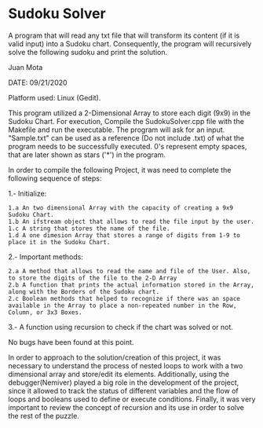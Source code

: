 # Sudoku Solver
A program that will read any txt file that will transform its content (if it is valid input) into a Sudoku chart. Consequently, the program will recursively solve the following sudoku and print the solution. 

Juan Mota 

DATE: 09/21/2020

Platform used: Linux (Gedit).

This program utilized a 2-Dimensional Array to store each digit (9x9) in the Sudoku Chart. For execution, Compile the SudokuSolver.cpp file with the Makefile and run the executable. The program will ask for an input. "Sample.txt" can be used as a reference (Do not include .txt) of what the program needs to be successfully executed. 0's represent empty spaces, that are later shown as stars ('*') in the program.

In order to compile the following Project, it was need to complete the following sequence of steps:

1.- Initialize:

	1.a An two dimensional Array with the capacity of creating a 9x9 Sudoku Chart.
	1.b An ifstream object that allows to read the file input by the user.
	1.c A string that stores the name of the file.
	1.d A one dimesion Array that stores a range of digits from 1-9 to place it in the Sudoku Chart.
	
2.- Important methods:

	2.a A method that allows to read the name and file of the User. Also, to store the digits of the file to the 2-D Array
	2.b A function that prints the actual information stored in the Array, along with the Borders of the Sudoku chart.
	2.c Boolean methods that helped to recognize if there was an space available in the Array to place a non-repeated number in the Row, Column, or 3x3 Boxes.
	
3.- A function using recursion to check if the chart was solved or not.

No bugs have been found at this point.

In order to approach to the solution/creation of this project, it was necessary to understand the process of nested loops to work with a two dimensional array and store/edit its elements.
Additionally, using the debugger(Nemiver) played a big role in the development of the project, since it allowed to track the status of different variables and the flow of loops and booleans
used to define or execute conditions. Finally, it was very important to review the concept of recursion and its use in order to solve the rest of the puzzle.

